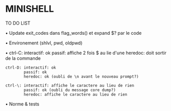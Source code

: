 # MINISHELL

TO DO LIST

•	Update exit_codes dans flag_words() et expand $? par le code

•	Environement (shlvl, pwd, oldpwd)

•	ctrl-C: interactif: ok
			passif: affiche 2 fois $ au lie d'une
			heredoc: doit sortir de la commande

	ctrl-D: interactif: ok
			passif: ok
			heredoc: ok (oubli de \n avant le nouveau prompt?)

	ctrl-\: interactif: affiche le caractere au lieu de rien
			passif: ok (oubli du message core dump?)
			heredoc: affiche le caractere au lieu de rien

•	Norme & tests
